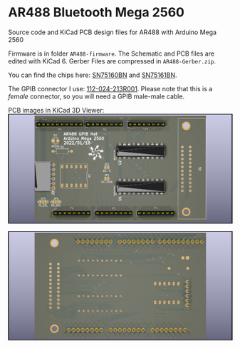 # AR488 Bluetooth Mega 2560
 Source code and KiCad PCB design files for AR488 with Arduino Mega 2560

Firmware is in folder `AR488-firmware`. The Schematic and PCB files are edited with KiCad 6. Gerber Files are compressed in `AR488-Gerber.zip`.

You can find the chips here: [SN75160BN](https://www.mouser.co.uk/ProductDetail/Texas-Instruments/SN75160BN?qs=Dqy2GfToSoSUifmRVz6Aqg%3D%3D) and [SN75161BN](https://www.mouser.co.uk/ProductDetail/Texas-Instruments/SN75161BN?qs=Dqy2GfToSoS%252BO4WL2FUX5A%3D%3D).

The GPIB connector I use: [112-024-213R001](https://www.mouser.co.uk/ProductDetail/NorComp/112-024-213R001?qs=IGgAdOvCTsR9oVdHJ26vTQ%3D%3D). Please note that this is a *female* connector, so you will need a GPIB male-male cable.

PCB images in KiCad 3D Viewer:
![top](images/AR488-Bluetooth-top.png)

![bottom](images/AR488-Bluetooth-bottom.png)